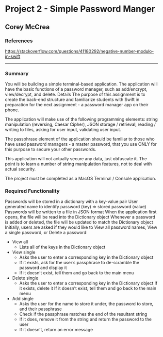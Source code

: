 # Project 2 - Simple Password Manger
## Corey McCrea
### References

https://stackoverflow.com/questions/41180292/negative-number-modulo-in-swift

----------

### Summary

You will be building a simple terminal-based application. The application will have the basic functions of a password manager, such as add/encrypt, view/decrypt, and delete.
Details
The purpose of this assignment is to create the back-end structure and familiarize students with Swift in preparation for the next assignment - a password manager app on their phone.

The application will make use of the following programming elements: string manipulation (reversing, Caesar Cipher), JSON storage / retrieval, reading / writing to files, asking for user input, validating user input.

The passphrase element of the application should be familiar to those who have used password managers - a master password, that you use ONLY for this purpose to secure your other passwords.

This application will not actually secure any data, just obfuscate it. The point is to learn a number of string manipulation features, not to deal with actual security.


The project must be completed as a MacOS Terminal / Console application.

### Required Functionality

Passwords will be stored in a dictionary with a key-value pair
User generated name to identify password (key) => stored password (value)
Passwords will be written to a file in JSON format
When the application first opens, the file will be read into the Dictionary object
Whenever a password is added or deleted, the file will be updated to match the Dictionary object
Initially, users are asked if they would like to View all password names, View a single password, or Delete a password
* View all
  * Lists all of the keys in the Dictionary object
* View single
  * Asks the user to enter a corresponding key in the Dictionary object
  * If it exists, ask for the user’s passphrase to de-scramble the password and display it
  * If it doesn’t exist, tell them and go back to the main menu
* Delete single
  * Asks the user to enter a corresponding key in the Dictionary object
  If it exists, delete it
  If it doesn’t exist, tell them and go back to the main menu
* Add single
  * Asks the user for the name to store it under, the password to store, and their passphrase
  * Check if the passphrase matches the end of the resultant string
  * If it does, remove it from the string and return the password to the user
  * If it doesn’t, return an error message

